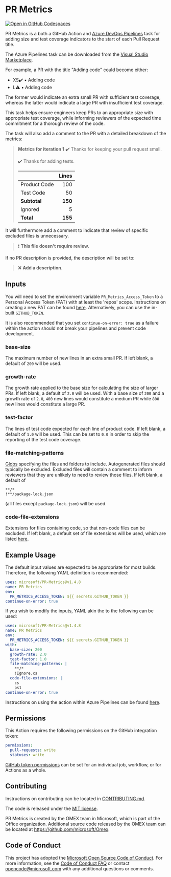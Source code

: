 # PR Metrics

[![Open in GitHub Codespaces](https://github.com/codespaces/badge.svg)](https://github.com/codespaces/new?hide_repo_select=true&repo=309438703)

PR Metrics is a both a GitHub Action and [Azure DevOps Pipelines][azuredevops]
task for adding size and test coverage indicators to the start of each Pull
Request title.

The Azure Pipelines task can be downloaded from the
[Visual Studio Marketplace][vsmarketplace].

For example, a PR with the title "Adding code" could become either:

- XS:heavy_check_mark: :black_small_square: Adding code
- L:warning: :black_small_square: Adding code

The former would indicate an extra small PR with sufficient test coverage,
whereas the latter would indicate a large PR with insufficient test coverage.

This task helps ensure engineers keep PRs to an appropriate size with
appropriate test coverage, while informing reviewers of the expected time
commitment for a thorough review of the code.

The task will also add a comment to the PR with a detailed breakdown of the
metrics:

> **Metrics for iteration 1**
> :heavy_check_mark: Thanks for keeping your pull request small.
>
> :heavy_check_mark: Thanks for adding tests.
>
> |              | Lines   |
> | ------------ | ------: |
> | Product Code |   100   |
> | Test Code    |    50   |
> | **Subtotal** | **150** |
> | Ignored      |     5   |
> | **Total**    | **155** |

It will furthermore add a comment to indicate that review of specific excluded
files is unnecessary.

> :exclamation: **This file doesn't require review.**

If no PR description is provided, the description will be set to:

> :x: **Add a description.**

## Inputs

You will need to set the environment variable `PR_Metrics_Access_Token` to a
Personal Access Token (PAT) with at least the 'repos' scope. Instructions on
creating a new PAT can be found [here][githubpat]. Alternatively, you can use
the in-built `GITHUB_TOKEN`.

It is also recommended that you set `continue-on-error: true` as a failure
within the action should not break your pipelines and prevent code development.

### base-size

The maximum number of new lines in an extra small PR. If left blank, a default
of `200` will be used.

### growth-rate

The growth rate applied to the base size for calculating the size of larger PRs.
If left blank, a default of `2.0` will be used. With a base size of `200` and a
growth rate of `2.0`, `400` new lines would constitute a medium PR while `800`
new lines would constitute a large PR.

### test-factor

The lines of test code expected for each line of product code. If left blank, a
default of `1.0` will be used. This can be set to `0.0` in order to skip the
reporting of the test code coverage.

### file-matching-patterns

[Globs][globs] specifying the files and folders to include. Autogenerated files
should typically be excluded. Excluded files will contain a comment to inform
reviewers that they are unlikely to need to review those files. If left blank, a
default of

```Text
**/*
!**/package-lock.json
```

(all files except `package-lock.json`) will be used.

### code-file-extensions

Extensions for files containing code, so that non-code files can be excluded. If
left blank, a default set of file extensions will be used, which are listed
[here][defaultcodefileextensions].

## Example Usage

The default input values are expected to be appropriate for most builds.
Therefore, the following YAML definition is recommended:

```YAML
uses: microsoft/PR-Metrics@v1.4.8
name: PR Metrics
env:
  PR_METRICS_ACCESS_TOKEN: ${{ secrets.GITHUB_TOKEN }}
continue-on-error: true
```

If you wish to modify the inputs, YAML akin the to the following can be used:

```YAML
uses: microsoft/PR-Metrics@v1.4.8
name: PR Metrics
env:
  PR_METRICS_ACCESS_TOKEN: ${{ secrets.GITHUB_TOKEN }}
with:
  base-size: 200
  growth-rate: 2.0
  test-factor: 1.0
  file-matching-patterns: |
    **/*
    !Ignore.cs
  code-file-extensions: |
    cs
    ps1
continue-on-error: true
```

Instructions on using the action within Azure Pipelines can be found
[here][azurepipelinestask].

## Permissions

This Action requires the following permissions on the GitHub integration token:

```YAML
permissions:
  pull-requests: write
  statuses: write
```

[GitHub token permissions][github-token-pemissions] can be set for an individual
job, workflow, or for Actions as a whole.

## Contributing

Instructions on contributing can be located in [CONTRIBUTING.md][contributing].

The code is released under the [MIT license][license].

PR Metrics is created by the OMEX team in Microsoft, which is part of the Office
organization. Additional source code released by the OMEX team can be located at
<https://github.com/microsoft/Omex>.

## Code of Conduct

This project has adopted the
[Microsoft Open Source Code of Conduct][codeofconduct]. For more information,
see the [Code of Conduct FAQ][codeofconductfaq] or contact
[opencode@microsoft.com][opencodeemail] with any additional questions or
comments.

[azuredevops]: https://azure.microsoft.com/services/devops/
[vsmarketplace]: https://aka.ms/PRMetrics/AzureDevOps
[githubpat]: https://docs.github.com/github/authenticating-to-github/keeping-your-account-and-data-secure/creating-a-personal-access-token
[globs]: https://wikipedia.org/wiki/Glob_(programming)
[defaultcodefileextensions]: docs/default-code-file-extensions.md
[azurepipelinestask]: docs/azure-pipelines-task.md
[github-token-pemissions]: https://docs.github.com/actions/security-guides/automatic-token-authentication#permissions-for-the-github_token
[contributing]: .github/CONTRIBUTING.md
[license]: LICENSE.txt
[codeofconduct]: https://opensource.microsoft.com/codeofconduct/
[codeofconductfaq]: https://opensource.microsoft.com/codeofconduct/faq/
[opencodeemail]: mailto:opencode@microsoft.com
